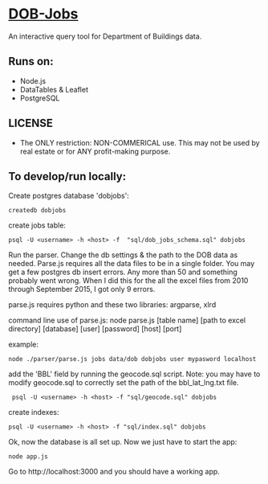 # [DOB-Jobs](http://www.dobjobs.org/)

An interactive query tool for Department of Buildings data.

## Runs on:

- Node.js
- DataTables & Leaflet
- PostgreSQL

## LICENSE

-  The ONLY restriction: NON-COMMERICAL use. This may not be used by real estate or for ANY profit-making purpose. 

## To develop/run locally:

Create postgres database 'dobjobs':

```
createdb dobjobs
```

create jobs table:

```
psql -U <username> -h <host> -f  "sql/dob_jobs_schema.sql" dobjobs
```

Run the parser. Change the db settings & the path to the DOB data as needed. Parse.js requires all the data files to be in a single folder. You may get a few postgres db insert errors. Any more than 50 and something probably went wrong. When I did this for the all the excel files from 2010 through September 2015, I got only 9 errors. 

parse.js requires python and these two libraries: argparse, xlrd

command line use of parse.js: node parse.js [table name] [path to excel directory] [database] [user] [password] [host] [port]

example:

```
node ./parser/parse.js jobs data/dob dobjobs user mypasword localhost
```

add the 'BBL' field by running the geocode.sql script. Note: you may have to modify geocode.sql to correctly set the path of  the bbl_lat_lng.txt file.


```
 psql -U <username> -h <host> -f "sql/geocode.sql" dobjobs
```

create indexes:

```
psql -U <username> -h <host> -f "sql/index.sql" dobjobs
```

Ok, now the database is all set up. Now we just have to start the app:

```
node app.js
```

Go to http://localhost:3000 and you should have a working app. 




